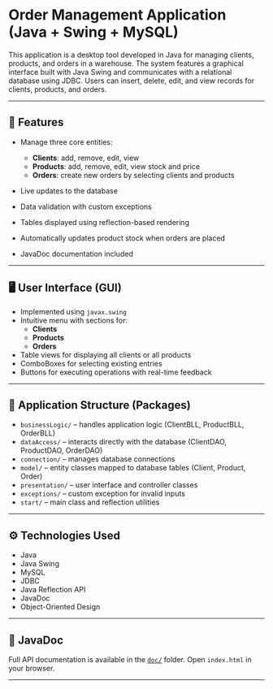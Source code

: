 # Order Management Application (Java + Swing + MySQL)

This application is a desktop tool developed in Java for managing clients, products, and orders in a warehouse. The system features a graphical interface built with Java Swing and communicates with a relational database using JDBC. Users can insert, delete, edit, and view records for clients, products, and orders.

---

## 🎯 Features

- Manage three core entities:
  - **Clients**: add, remove, edit, view
  - **Products**: add, remove, edit, view stock and price
  - **Orders**: create new orders by selecting clients and products

- Live updates to the database
- Data validation with custom exceptions
- Tables displayed using reflection-based rendering
- Automatically updates product stock when orders are placed
- JavaDoc documentation included

---

## 🖥️ User Interface (GUI)

- Implemented using `javax.swing`
- Intuitive menu with sections for:
  - **Clients**
  - **Products**
  - **Orders**
- Table views for displaying all clients or all products
- ComboBoxes for selecting existing entries
- Buttons for executing operations with real-time feedback

---

## 🧩 Application Structure (Packages)

- `businessLogic/` – handles application logic (ClientBLL, ProductBLL, OrderBLL)
- `dataAccess/` – interacts directly with the database (ClientDAO, ProductDAO, OrderDAO)
- `connection/` – manages database connections
- `model/` – entity classes mapped to database tables (Client, Product, Order)
- `presentation/` – user interface and controller classes
- `exceptions/` – custom exception for invalid inputs
- `start/` – main class and reflection utilities

---

## ⚙️ Technologies Used

- Java 
- Java Swing
- MySQL 
- JDBC
- Java Reflection API
- JavaDoc
- Object-Oriented Design

---

## 📄 JavaDoc

Full API documentation is available in the [`doc/`](./doc/index.html) folder. Open `index.html` in your browser.

---
